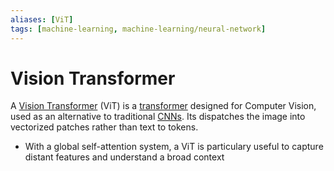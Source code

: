 ```yaml
---
aliases: [ViT]
tags: [machine-learning, machine-learning/neural-network]
---
```


# Vision Transformer

A [Vision Transformer](https://en.wikipedia.org/wiki/Vision_transformer) (ViT) is a [transformer](/engineering/machine-learning/neural-network/transformer.md) designed for Computer Vision, used as an alternative to traditional [CNNs](/engineering/machine-learning/neural-network/cnn.md). Its dispatches the image into vectorized patches rather than text to tokens.

- With a global self-attention system, a ViT is particulary useful to capture distant features and understand a broad context